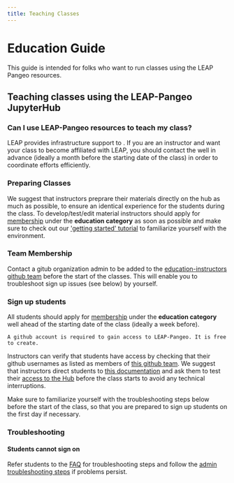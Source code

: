 ```yaml
---
title: Teaching Classes
---
```


# Education Guide

This guide is intended for folks who want to run classes using the LEAP Pangeo resources.

## Teaching classes using the LEAP-Pangeo JupyterHub

### Can I use LEAP-Pangeo resources to teach my class?

LEAP provides infrastructure support to [](reference.education.leap_affiliated_course). If you are an instructor and want your class to become affiliated with LEAP, you should contact the [](support.data_compute_team) well in advance (ideally a month before the starting date of the class) in order to coordinate efforts efficiently.

### Preparing Classes

We suggest that instructors preprare their materials directly on the hub as much as possible, to ensure an identical experience for the students during the class. To develop/test/edit material instructors should apply for [membership](users.membership.apply) under the **education category** as soon as possible and make sure to check out our ['getting started' tutorial](tutorial.getting_started) to familiarize yourself with the environment.

### Team Membership

Contact a gitub organization admin to be added to the [education-instructors github team](https://github.com/orgs/leap-stc/teams/education-instructors) before the start of the classes. This will enable you to troubleshoot sign up issues (see below) by yourself.

### Sign up students

All students should apply for [membership](users.membership.apply) under the **education category** well ahead of the starting date of the class (ideally a week before).

```{important}
A github account is required to gain access to LEAP-Pangeo. It is free to create.
```

Instructors can verify that students have access by checking that their github usernames as listed as members of [this github team](https://github.com/orgs/leap-stc/teams/leap-pangeo-base-access). We suggest that instructors direct students to [this documentation](https://leap-stc.github.io/intro.html) and ask them to test their [access to the Hub](hub:server:login) before the class starts to avoid any technical interruptions.

Make sure to familiarize yourself with the troubleshooting steps below before the start of the class, so that you are prepared to sign up students on the first day if necessary.

### Troubleshooting

#### Students cannot sign on

Refer students to the [FAQ](faq.cannot-log-into-hub) for troubleshooting steps and follow the [admin troubleshooting steps](guide.team.admin.member_signup_troubleshooting) if problems persist.
